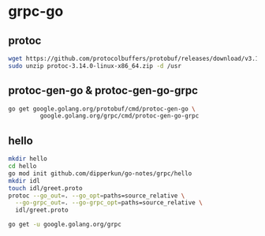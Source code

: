 # grpc-go

## protoc

```bash
wget https://github.com/protocolbuffers/protobuf/releases/download/v3.14.0/protoc-3.14.0-linux-x86_64.zip
sudo unzip protoc-3.14.0-linux-x86_64.zip -d /usr
```

## protoc-gen-go & protoc-gen-go-grpc

```bash
go get google.golang.org/protobuf/cmd/protoc-gen-go \
         google.golang.org/grpc/cmd/protoc-gen-go-grpc
```

## hello
```bash
mkdir hello
cd hello
go mod init github.com/dipperkun/go-notes/grpc/hello
mkdir idl
touch idl/greet.proto
protoc --go_out=. --go_opt=paths=source_relative \
  --go-grpc_out=. --go-grpc_opt=paths=source_relative \
  idl/greet.proto

go get -u google.golang.org/grpc
```